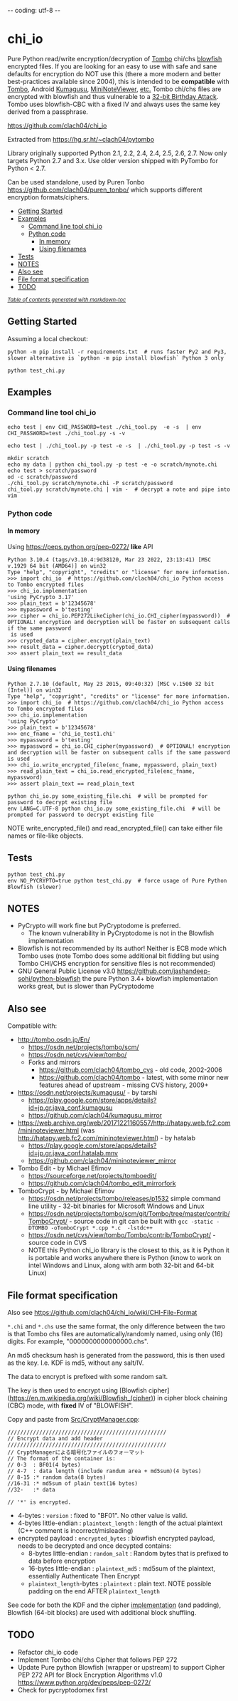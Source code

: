 -- coding: utf-8 --

# chi_io

Pure Python read/write encryption/decryption of [Tombo](https://github.com/clach04/tombo/) chi/chs [blowfish](https://www.schneier.com/academic/archives/1994/09/description_of_a_new.html) encrypted files. If you are looking for an easy to use with safe and sane defaults for encryption do NOT use this (there a more modern and better best-practices available since 2004), this is intended to be **compatible** with [Tombo](http://tombo.osdn.jp/En/), Android [Kumagusu](https://github.com/clach04/kumagusu_mirror), [MiniNoteViewer](https://github.com/clach04/mininoteviewer_mirror), [etc.](https://github.com/clach04/puren_tonbo/wiki/Tombo) Tombo chi/chs files are encrypted with blowfish and thus vulnerable to a [32-bit Birthday Attack](https://sweet32.info/). Tombo uses blowfish-CBC with a fixed IV and always uses the same key derived from a passphrase.

https://github.com/clach04/chi_io

Extracted from https://hg.sr.ht/~clach04/pytombo

Library originally supported Python 2.1, 2.2, 2.4, 2.4, 2.5, 2.6, 2.7. Now only targets Python 2.7 and 3.x. Use older version shipped with PyTombo for Python < 2.7.

Can be used standalone, used by Puren Tonbo https://github.com/clach04/puren_tonbo/ which supports different encryption formats/ciphers.


  * [Getting Started](#getting-started)
  * [Examples](#examples)
    + [Command line tool chi_io](#command-line-tool-chi-io)
    + [Python code](#python-code)
      - [In memory](#in-memory)
      - [Using filenames](#using-filenames)
  * [Tests](#tests)
  * [NOTES](#notes)
  * [Also see](#also-see)
  * [File format specification](#file-format-specification)
  * [TODO](#todo)

<small><i><a href='http://ecotrust-canada.github.io/markdown-toc/'>Table of contents generated with markdown-toc</a></i></small>


## Getting Started

Assuming a local checkout:

    python -m pip install -r requirements.txt  # runs faster Py2 and Py3, slower alternative is `python -m pip install blowfish` Python 3 only

    python test_chi.py

## Examples


### Command line tool chi_io

    echo test | env CHI_PASSWORD=test ./chi_tool.py  -e -s  | env CHI_PASSWORD=test ./chi_tool.py -s -v

    echo test | ./chi_tool.py -p test -e -s  | ./chi_tool.py -p test -s -v

    mkdir scratch
    echo my data | python chi_tool.py -p test -e -o scratch/mynote.chi
    echo test > scratch/password
    od -c scratch/password
    ./chi_tool.py scratch/mynote.chi -P scratch/password
    chi_tool.py scratch/mynote.chi | vim -  # decrypt a note and pipe into vim


### Python code

#### In memory

Using https://peps.python.org/pep-0272/ **like** API

    Python 3.10.4 (tags/v3.10.4:9d38120, Mar 23 2022, 23:13:41) [MSC v.1929 64 bit (AMD64)] on win32
    Type "help", "copyright", "credits" or "license" for more information.
    >>> import chi_io  # https://github.com/clach04/chi_io Python access to Tombo encrypted files
    >>> chi_io.implementation
    'using PyCrypto 3.17'
    >>> plain_text = b'12345678'
    >>> mypassword = b'testing'
    >>> cipher = chi_io.PEP272LikeCipher(chi_io.CHI_cipher(mypassword))  # OPTIONAL! encryption and decryption will be faster on subsequent calls if the same password
     is used
    >>> crypted_data = cipher.encrypt(plain_text)
    >>> result_data = cipher.decrypt(crypted_data)
    >>> assert plain_text == result_data


#### Using filenames

    Python 2.7.10 (default, May 23 2015, 09:40:32) [MSC v.1500 32 bit (Intel)] on win32
    Type "help", "copyright", "credits" or "license" for more information.
    >>> import chi_io  # https://github.com/clach04/chi_io Python access to Tombo encrypted files
    >>> chi_io.implementation
    'using PyCrypto'
    >>> plain_text = b'12345678'
    >>> enc_fname = 'chi_io_test1.chi'
    >>> mypassword = b'testing'
    >>> mypassword = chi_io.CHI_cipher(mypassword)  # OPTIONAL! encryption and decryption will be faster on subsequent calls if the same password is used
    >>> chi_io.write_encrypted_file(enc_fname, mypassword, plain_text)
    >>> read_plain_text = chi_io.read_encrypted_file(enc_fname, mypassword)
    >>> assert plain_text == read_plain_text

    python chi_io.py some_existing_file.chi  # will be prompted for password to decrypt existing file
    env LANG=C.UTF-8 python chi_io.py some_existing_file.chi  # will be prompted for password to decrypt existing file

NOTE write_encrypted_file() and read_encrypted_file() can take either file names or file-like objects.

## Tests

    python test_chi.py
    env NO_PYCRYPTO=true python test_chi.py  # force usage of Pure Python Blowfish (slower)


## NOTES

  * PyCrypto will work fine but PyCryptodome is preferred.
    * The known vulnerability in PyCryptodome is not in the Blowfish implementation
  * Blowfish is not recommended by its author! Neither is ECB mode which Tombo uses (note Tombo does some additional bit fiddling but using Tombo CHI/CHS encryption for sensitive files is not recommended)
  * GNU General Public License v3.0 https://github.com/jashandeep-sohi/python-blowfish the pure Python 3.4+ blowfish implementation works great, but is slower than PyCryptodome


## Also see

Compatible with:

  * http://tombo.osdn.jp/En/
      * https://osdn.net/projects/tombo/scm/
      * https://osdn.net/cvs/view/tombo/
      * Forks and mirrors
          * https://github.com/clach04/tombo_cvs - old code, 2002-2006
          * https://github.com/clach04/tombo - latest, with some minor new features ahead of upstream - missing CVS history, 2009+
  * https://osdn.net/projects/kumagusu/ - by tarshi
      * https://play.google.com/store/apps/details?id=jp.gr.java_conf.kumagusu
      * https://github.com/clach04/kumagusu_mirror
  * https://web.archive.org/web/20171221160557/http://hatapy.web.fc2.com/mininoteviewer.html (was http://hatapy.web.fc2.com/mininoteviewer.html) - by hatalab
      * https://play.google.com/store/apps/details?id=jp.gr.java_conf.hatalab.mnv
      * https://github.com/clach04/mininoteviewer_mirror
  * Tombo Edit - by Michael Efimov
      * https://sourceforge.net/projects/tomboedit/
      * https://github.com/clach04/tombo_edit_mirrorfork
   * TomboCrypt - by Michael Efimov
       * https://osdn.net/projects/tombo/releases/p1532 simple command line utility - 32-bit binaries for Microsoft Windows and Linux
       * https://osdn.net/projects/tombo/scm/git/Tombo/tree/master/contrib/TomboCrypt/ - source code in git can be built with `gcc -static -DTOMBO -oTomboCrypt *.cpp *.c  -lstdc++`
       * https://osdn.net/cvs/view/tombo/Tombo/contrib/TomboCrypt/ - source code in CVS
       * NOTE this Python chi_io library is the closest to this, as it is Python it is portable and works anywhere there is Python (know to work on intel Windows and Linux, along with arm both 32-bit and 64-bit Linux)


## File format specification

Also see https://github.com/clach04/chi_io/wiki/CHI-File-Format

`*.chi` and `*.chs` use the same format, the only difference between the
two is that Tombo chs files are automatically/randomly named, using
only (16) digits. For example, "0000000000000000.chs".

An md5 checksum hash is generated from the password, this is then used as the key. I.e. KDF is md5, without any salt/IV.

The data to encrypt is prefixed with some random salt.

The key is then used to encrypt using [Blowfish cipher] (https://en.m.wikipedia.org/wiki/Blowfish_(cipher)) in cipher block chaining (CBC) mode, with  **fixed** IV of "BLOWFISH".

Copy and paste from [Src/CryptManager.cpp](https://github.com/clach04/tombo/blob/my_changes/Src/CryptManager.cpp):

    //////////////////////////////////////////////////
    // Encrypt data and add header
    //////////////////////////////////////////////////
    // CryptManagerによる暗号化ファイルのフォーマット
    // The format of the container is:
    // 0-3  : BF01(4 bytes)
    // 4-7  : data length (include randum area + md5sum)(4 bytes)
    // 8-15 :* random data(8 bytes)
    //16-31 :* md5sum of plain text(16 bytes)
    //32-   :* data

    // '*' is encrypted.

  * 4-bytes : `version` : fixed to "BF01". No other value is valid.
  * 4-bytes little-endian : `plaintext_length` : length of the actual plaintext (C++ comment is incorrect/misleading)
  * encrypted payload : `encrypted_bytes` : blowfish encrypted payload, needs to be decrypted and once decypted contains:
      * 8-bytes little-endian : `random_salt` : Random bytes that is prefixed to data before encryption
      * 16-bytes little-endian : `plaintext_md5` : md5sum of the plaintext, essentially Authenticate Then Encrypt
      * `plaintext_length`-bytes : `plaintext` : plain text. NOTE possible padding on the end AFTER `plaintext_length`

See code for both the KDF and the cipher [implementation](https://github.com/clach04/tombo/blob/080a85d9bce3f60a91b7e8ecd5b9f30b5c4e00f9/Src/GNUPG/blowfish.c#L616) (and padding), Blowfish (64-bit blocks) are used with additional block shuffling.

## TODO

  * Refactor chi_io code
  * Implement Tombo chi/chs Cipher that follows PEP 272
  * Update Pure python Blowfish (wrapper or upstream) to support Cipher PEP 272
    API for Block Encryption Algorithms v1.0 https://www.python.org/dev/peps/pep-0272/
  * Check for pycryptodomex first
